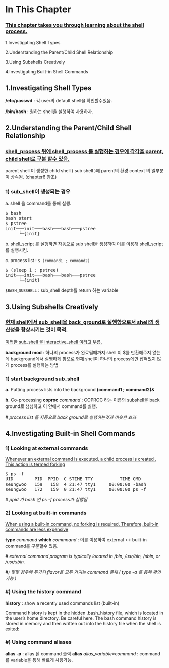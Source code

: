# In This Chapter

### [This chapter takes you through learning about the shell process.]()

1.Investigating Shell Types

2.Understanding the Parent/Child Shell Relationship

3.Using Subshells Creatively

4.Investigating Built-in Shell Commands

1.Investigating Shell Types
----

**/etc/passwd**  : 각 user의 default shell을 확인할수있음.

**/bin/bash**   : 원하는 shell을 실행하여 사용하자.


2.Understanding the Parent/Child Shell Relationship
----
### [shell_process 위에 shell_process 를 실행하는 경우에 각각을 parent, child shell로 구분 할수 있음.]()

parent shell 이 생성한 child shell ( sub shell )에 parent의 환경 context 의 일부분이 상속됨. (chapter6 참조)

### 1) sub_shell이 생성되는 경우

a. shell 을 command를 통해 실행.
<pre>
$ bash
bash start
$ pstree
init─┬─init───bash───bash───pstree
     └─{init}
</pre>

b. shell_script 를 실행하면 자동으로 sub shell을 생성하여 이를 이용해 shell_script를 실행시킴.

c. process list : `$ (command1 ; command2)`
<pre>
$ (sleep 1 ; pstree)
init─┬─init───bash───bash───pstree
     └─{init}
</pre>



`$BASH_SUBSHELL` :  sub_shell depth를 return 하는 variable




3.Using Subshells Creatively
-----
### [현재 shell에서 sub_shell을 back_ground로 실행함으로서 shell의 생산성을 향상시키는 것이 목적.]()
 [이러한 sub_shell 을 interactive_shell 이라고 부름.]()
 
**background mod** : 하나의 process가 완료될때까지 shell 이 $를 반환해주지 않는데 background에서 실행하게 함으로 현재 shell이 하나의 process에만 잡혀있지 않게 process를 실행하는 방법
 

### 1) start background sub_shell
**a.** Putting process lists into the background
**(command1 ; command2)&**

**b.** Co-processing 
**coproc** *command* : COPROC 라는 이름의 subshell을 back ground로 생성하고 이 안에서 command를 실행. 

*# process list 를 자동으로 back ground로 실행하는것과 비슷한 효과*

4.Investigating Built-in Shell Commands
-----
### 1) Looking at external commands
[Whenever an external command is executed, a child process is created . This action is termed forking]()
<pre>
$ ps -f
UID        PID  PPID  C STIME TTY          TIME CMD
seungwoo   159   158  4 21:47 tty1     00:00:00 -bash       
seungwoo   172   159  0 21:47 tty1     00:00:00 ps -f      
</pre>
*# ppid 가 bash 인 ps -f process가 실행됨*



### 2) Looking at built-in commands
[When using a built-in command, no forking is required. Therefore, built-in commands are less expensive]()

**type** *command*
**which** *commnand* : 이를 이용하여 external <-> built-in command를 구분할수 있음.

*# external command program is typically located in /bin, /usr/bin, /sbin, or /usr/sbin.*

*#) 몇몇 경우에 두가지 flavor을 모두 가지는 command 존재 ( type -a 를 통해 확인가능 )*


### #) Using the history command
**history** :  show a recently used commands list (built-in)

Command history is kept in the hidden .bash_history file, which is located in the user’s
home directory. Be careful here. The bash command history is stored in memory and then
written out into the history file when the shell is exited:

### #) Using command aliases
**alias -p** : alias 된 command 출력
**alias** *alias_variable=command* : command 를 variable을 통해 빠르게 사용가능.
